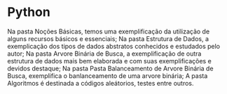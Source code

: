 # Python
Na pasta Noções Básicas, temos uma exemplificação da utilização de alguns recursos básicos e essenciais;
Na pasta Estrutura de Dados, a exemplicação dos tipos de dados abstratos conhecidos e estudados pelo autor;
Na pasta Arvore Binária de Busca, a exemplificação de outra estrutura de dados mais bem elaborada e com suas exemplificações e devidos destaque;
Na pasta Pasta Balanceamento de Arvore Binária de Busca, exemplifica o banlanceamento de uma arvore binária;
A pasta Algoritmos é destinada a códigos aleátorios, testes entre outros.
